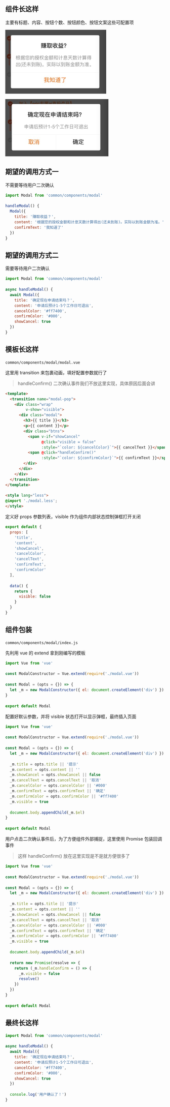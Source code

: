 ## 组件长这样

主要有标题、内容、按钮个数、按钮颜色、按钮文案这些可配置项

![](https://raw.githubusercontent.com/qhbhq/image/master/20190804190346.jpeg)

![](https://raw.githubusercontent.com/qhbhq/image/master/20190804190402.jpeg)

## 期望的调用方式一

不需要等待用户二次确认

```javascript
import Modal from 'common/components/modal'

handleModal() {
  Modal({
    title: '赚取收益？',
    content: '根据您的授权金额和计息天数计算得出(还未到账)。实际以到账金额为准。',
    confirmText: '我知道了'
  })
}
```

## 期望的调用方式二

需要等待用户二次确认

```javascript
import Modal from 'common/components/modal'

async handleModal() {
  await Modal({
    title: '确定现在申请结束吗？',
    content: '申请后预计1-5个工作日可退出',
    cancelColor: '#ff7400',
    confirmColor: '#000',
    showCancel: true
  })
}
```

## 模板长这样

`common/components/modal/modal.vue`

这里用 transition 来包裹动画，填好配置参数就行了

> handleConfirm() 二次确认事件我们不放这里实现，具体原因后面会讲

```html
<template>
  <transition name="modal-pop">
    <div class="wrap"
         v-show="visible">
      <div class="modal">
        <h3>{{ title }}</h3>
        <p>{{ content }}</p>
        <div class="btns">
          <span v-if="showCancel"
                @click="visible = false"
                :style="`color: ${cancelColor}`">{{ cancelText }}</span>
          <span @click="handleConfirm()"
                :style="`color: ${confirmColor}`">{{ confirmText }}</span>
        </div>
      </div>
    </div>
  </transition>
</template>

<style lang="less">
@import './modal.less';
</style>
```

定义好 props 参数列表，visible 作为组件内部状态控制弹框打开关闭

```javascript
export default {
  props: [
    'title',
    'content',
    'showCancel',
    'cancelColor',
    'cancelText',
    'confirmText',
    'confirmColor'
  ],

  data() {
    return {
      visible: false
    }
  }
}
```

## 组件包装

`common/components/modal/index.js`

先利用 vue 的 extend 拿到刚编写的模板

```javascript
import Vue from 'vue'

const ModalConstructor = Vue.extend(require('./modal.vue'))

const Modal = (opts = {}) => {
  let _m = new ModalConstructor({ el: document.createElement('div') })
}

export default Modal
```

配置好默认参数，并将 visible 状态打开以显示弹框，最终插入页面

```javascript
import Vue from 'vue'

const ModalConstructor = Vue.extend(require('./modal.vue'))

const Modal = (opts = {}) => {
  let _m = new ModalConstructor({ el: document.createElement('div') })

  _m.title = opts.title || '提示'
  _m.content = opts.content || ''
  _m.showCancel = opts.showCancel || false
  _m.cancelText = opts.cancelText || '取消'
  _m.cancelColor = opts.cancelColor || '#000'
  _m.confirmText = opts.confirmText || '确定'
  _m.confirmColor = opts.confirmColor || '#ff7400'
  _m.visible = true

  document.body.appendChild(_m.$el)
}

export default Modal
```

用户点击二次确认事件后，为了方便组件外部捕捉，这里使用 Promise 包装回调事件

> 这样 handleConfirm() 放在这里实现是不是就方便很多了

```javascript
import Vue from 'vue'

const ModalConstructor = Vue.extend(require('./modal.vue'))

const Modal = (opts = {}) => {
  let _m = new ModalConstructor({ el: document.createElement('div') })

  _m.title = opts.title || '提示'
  _m.content = opts.content || ''
  _m.showCancel = opts.showCancel || false
  _m.cancelText = opts.cancelText || '取消'
  _m.cancelColor = opts.cancelColor || '#000'
  _m.confirmText = opts.confirmText || '确定'
  _m.confirmColor = opts.confirmColor || '#ff7400'
  _m.visible = true

  document.body.appendChild(_m.$el)

  return new Promise(resolve => {
    return (_m.handleConfirm = () => {
      _m.visible = false
      resolve()
    })
  })
}

export default Modal
```

## 最终长这样

```javascript
import Modal from 'common/components/modal'

async handleModal() {
  await Modal({
    title: '确定现在申请结束吗？',
    content: '申请后预计1-5个工作日可退出',
    cancelColor: '#ff7400',
    confirmColor: '#000',
    showCancel: true
  })

  console.log('用户确认了！')
}
```
